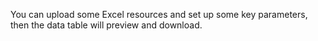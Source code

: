 You can upload some Excel resources and set up some key parameters, then the data table will preview and download.
